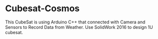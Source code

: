# Cubesat-Cosmos
This CubeSat is using Arduino C++ that connected with Camera and Sensors to Record Data from Weather.
Use SolidWork 2016 to design 1U cubesat.
